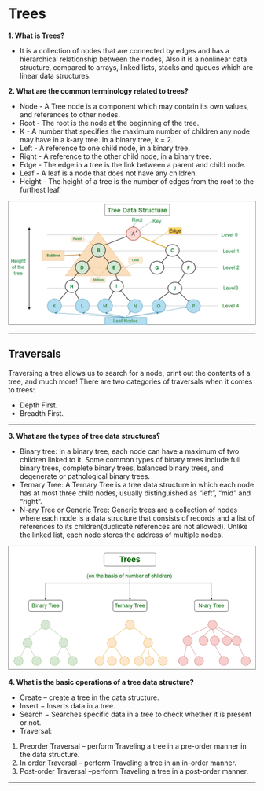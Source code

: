 # Trees

**1. What is Trees?**
- It is a collection of nodes that are connected by edges and has a hierarchical relationship between the nodes, Also it is a nonlinear data structure, compared to arrays, linked lists, stacks and queues which are linear data structures. 



**2. What are the common terminology related to trees?**
- Node - A Tree node is a component which may contain its own values, and references to other nodes.
- Root - The root is the node at the beginning of the tree.
- K - A number that specifies the maximum number of children any node may have in a k-ary tree. In a binary tree, k = 2.
- Left - A reference to one child node, in a binary tree.
- Right - A reference to the other child node, in a binary tree.
- Edge - The edge in a tree is the link between a parent and child node.
- Leaf - A leaf is a node that does not have any children.
- Height - The height of a tree is the number of edges from the root to the furthest leaf.

![](./images/Treedatastructure.png)

---
## Traversals

Traversing a tree allows us to search for a node, print out the contents of a tree, and much more! There are two categories of traversals when it comes to trees:

- Depth First.
- Breadth First.
---

**3. What are the types of tree data structures؟**

- Binary tree: In a binary tree, each node can have a maximum of two children linked to it. Some common types of binary trees include full binary trees, complete binary trees, balanced binary trees, and degenerate or pathological binary trees.
- Ternary Tree: A Ternary Tree is a tree data structure in which each node has at most three child nodes, usually distinguished as “left”, “mid” and “right”.
- N-ary Tree or Generic Tree: Generic trees are a collection of nodes where each node is a data structure that consists of records and a list of references to its children(duplicate references are not allowed). Unlike the linked list, each node stores the address of multiple nodes.

![](./images/typoes1-768.png)

**4. What is the basic operations of a tree data structure?**
- Create – create a tree in the data structure.
- Insert − Inserts data in a tree.
- Search − Searches specific data in a tree to check whether it is present or not.
- Traversal:
1. Preorder Traversal – perform Traveling a tree in a pre-order manner in the data structure.
2. In order Traversal – perform Traveling a tree in an in-order manner.
3. Post-order Traversal –perform Traveling a tree in a post-order manner.

---
